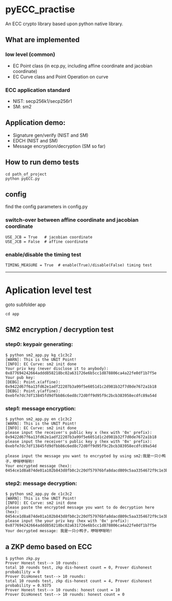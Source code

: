 # pyECC_practise
An ECC crypto library based upon python native library.

## What are implemented

### low level (common)
- EC Point class (in ecp.py, including affine coordinate and jacobian coordinate)
- EC Curve class and Point Operation on curve

### ECC application standard
- NIST: secp256k1/secp256r1
- SM: sm2

## Application demo:
- Signature gen/verify (NIST and SM)
- EDCH (NIST and SM)
- Message encryption/decryption (SM so far)

## How to run demo tests
```shell
cd path_of_project
python pyECC.py
```

## config
find the config parameters in config.py

### switch-over between affine coordinate and jacobian coordinate
```shell
USE_JCB = True   # jacobian coordinate
USE_JCB = False  # affine coordinate
```
### enable/disable the timing test
```shell
TIMING_MEASURE = True  # enable(True)/disable(False) timing test
```
---

# Aplication level test
goto subfolder app
```shell
cd app
```
## SM2 encryption / decryption test

### step0: keypair generating: 

```shell
$ python sm2_app.py kg c1c3c2
[WARN]: This is the UNIT Point!
[INFO]: EC Curve: sm2 init done
Your priv key (never disclose it to anybody): 0x877694242664addd858218bc02a631726e6b5cc1d878806ca4a22fe0df1b7f5e
Your pub key:
[DEBG]: Point.x(affine): 0x9422d67f6a13fd62e1adf22207b3a99f5e6051d1c2d981b32f7d0de7672a1b18
[DEBG]: Point.y(affine): 0xebfe7dc7df13845fd9dfbb86c6ed8c72d0ff9d95f9c2bcb383958ecdfc89a54d
```

### step1: message encryption: 
```shell
$ python sm2_app.py en c1c3c2
[WARN]: This is the UNIT Point!
[INFO]: EC Curve: sm2 init done
please input the receiver's public key x (hex with '0x' prefix): 0x9422d67f6a13fd62e1adf22207b3a99f5e6051d1c2d981b32f7d0de7672a1b18
please input the receiver's public key y (hex with '0x' prefix): 0xebfe7dc7df13845fd9dfbb86c6ed8c72d0ff9d95f9c2bcb383958ecdfc89a54d

please input the message you want to encrypted by using sm2:我是一只小鸭子，咿呀咿呀哟!
Your encrypted message (hex): 0454ce1d8a874de01a102b843d8fb0c2c20df57976bfa8dacd809c5aa3354672f9c1e3ba0c7b823c7d24c228d471a193fb109fdd1d214bbd017c7991c6c3a336ba052b4aa60f4f465e5843cae7da7c1e30e0b2bd12057c6a32de454c13f5edcec2f798945112b7b99d2bb0cc299fb8dd6d32a3dc480aee9b4723a36a3d5f38aa4ba35b2e4dafa7c98f
```

### step2: message decryption: 
```shell
$ python sm2_app.py de c1c3c2
[WARN]: This is the UNIT Point!
[INFO]: EC Curve: sm2 init done
please paste the encrypted message you want to do decryption here (hex):  0454ce1d8a874de01a102b843d8fb0c2c20df57976bfa8dacd809c5aa3354672f9c1e3ba0c7b823c7d24c228d471a193fb109fdd1d214bbd017c7991c6c3a336ba052b4aa60f4f465e5843cae7da7c1e30e0b2bd12057c6a32de454c13f5edcec2f798945112b7b99d2bb0cc299fb8dd6d32a3dc480aee9b4723a36a3d5f38aa4ba35b2e4dafa7c98f
please input the your priv key (hex with '0x' prefix): 0x877694242664addd858218bc02a631726e6b5cc1d878806ca4a22fe0df1b7f5e
Your decrypted message: 我是一只小鸭子，咿呀咿呀哟!
```

## a ZKP demo based on ECC
```shell
$ python zkp.py 
Prover Honest test--> 10 rounds: 
total 10 rounds test, zkp dis-honest count = 0, Prover dishonest probability = 0
Prover DisHonest test--> 10 rounds: 
total 10 rounds test, zkp dis-honest count = 4, Prover dishonest probability = 0.9375
Prover Honest test--> 10 rounds: honest count = 10
Prover DisHonest test--> 10 rounds: honest count = 0
```

